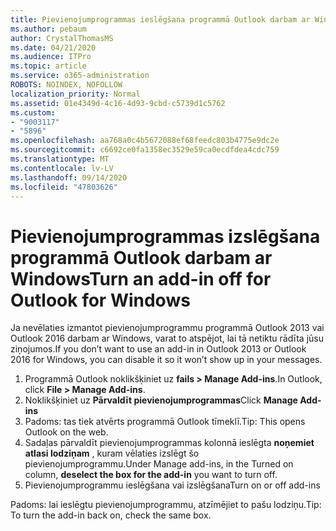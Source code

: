 ```yaml
---
title: Pievienojumprogrammas ieslēgšana programmā Outlook darbam ar Windows?
ms.author: pebaum
author: CrystalThomasMS
ms.date: 04/21/2020
ms.audience: ITPro
ms.topic: article
ms.service: o365-administration
ROBOTS: NOINDEX, NOFOLLOW
localization_priority: Normal
ms.assetid: 01e4349d-4c16-4d93-9cbd-c5739d1c5762
ms.custom:
- "9003117"
- "5896"
ms.openlocfilehash: aa768a0c4b5672088ef68feedc803b4775e9dc2e
ms.sourcegitcommit: c6692ce0fa1358ec3529e59ca0ecdfdea4cdc759
ms.translationtype: MT
ms.contentlocale: lv-LV
ms.lasthandoff: 09/14/2020
ms.locfileid: "47803626"
---
```

# <a name="turn-an-add-in-off-for-outlook-for-windows"></a><span data-ttu-id="6b3a5-102">Pievienojumprogrammas izslēgšana programmā Outlook darbam ar Windows</span><span class="sxs-lookup"><span data-stu-id="6b3a5-102">Turn an add-in off for Outlook for Windows</span></span>

<span data-ttu-id="6b3a5-103">Ja nevēlaties izmantot pievienojumprogrammu programmā Outlook 2013 vai Outlook 2016 darbam ar Windows, varat to atspējot, lai tā netiktu rādīta jūsu ziņojumos.</span><span class="sxs-lookup"><span data-stu-id="6b3a5-103">If you don’t want to use an add-in in Outlook 2013 or Outlook 2016 for Windows, you can disable it so it won’t show up in your messages.</span></span>  

1. <span data-ttu-id="6b3a5-104">Programmā Outlook noklikšķiniet uz **fails > Manage Add-ins**.</span><span class="sxs-lookup"><span data-stu-id="6b3a5-104">In Outlook, click **File > Manage Add-ins**.</span></span>
2. <span data-ttu-id="6b3a5-105">Noklikšķiniet uz  **Pārvaldīt pievienojumprogrammas**</span><span class="sxs-lookup"><span data-stu-id="6b3a5-105">Click  **Manage Add-ins**</span></span>
3. <span data-ttu-id="6b3a5-106">Padoms: tas tiek atvērts programmā Outlook tīmeklī.</span><span class="sxs-lookup"><span data-stu-id="6b3a5-106">Tip: This opens Outlook on the web.</span></span>
4. <span data-ttu-id="6b3a5-107">Sadaļas pārvaldīt pievienojumprogrammas kolonnā ieslēgta **noņemiet atlasi lodziņam**  , kuram vēlaties izslēgt šo pievienojumprogrammu.</span><span class="sxs-lookup"><span data-stu-id="6b3a5-107">Under Manage add-ins, in the Turned on column, **deselect the box for the add-in**  you want to turn off.</span></span>
5. <span data-ttu-id="6b3a5-108">Pievienojumprogrammu ieslēgšana vai izslēgšana</span><span class="sxs-lookup"><span data-stu-id="6b3a5-108">Turn on or off add-ins</span></span>

<span data-ttu-id="6b3a5-109">Padoms: lai ieslēgtu pievienojumprogrammu, atzīmējiet to pašu lodziņu.</span><span class="sxs-lookup"><span data-stu-id="6b3a5-109">Tip: To turn the add-in back on, check the same box.</span></span>
